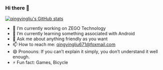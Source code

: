 ### Hi there 👋



[![qingyingliu's GitHub stats](https://github-readme-stats.vercel.app/api?username=Lewin671)](https://github.com/anuraghazra/github-readme-stats)

- 🔭 I’m currently working on ZEGO Technology
- 🌱 I’m currently learning something associated with Android
- 💬 Ask me about anything friendly as you want
- 📫 How to reach me: qingyingliu671@foxmail.com
- 😄 Pronouns: If you can’t explain it simply, you don’t understand it well enough.
- ⚡ Fun fact: Games, Bicycle

<!--
**Lewin671/Lewin671** is a ✨ _special_ ✨ repository because its `README.md` (this file) appears on your GitHub profile.

Here are some ideas to get you started:

- 🔭 I’m currently working on ...
- 🌱 I’m currently learning ...
- 👯 I’m looking to collaborate on ...
- 🤔 I’m looking for help with ...
- 💬 Ask me about ...
- 📫 How to reach me: ...
- 😄 Pronouns: ...
- ⚡ Fun fact: ...
-->
